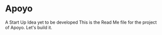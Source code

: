 # Apoyo
A Start Up Idea yet to be developed 
This is the Read Me file for the project of Apoyo. Let's build it.




